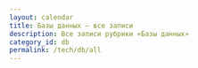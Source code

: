 ```yaml
---
layout: calendar
title: Базы данных — все записи
description: Все записи рубрики «Базы данных»
category_id: db
permalink: /tech/db/all
---
```

